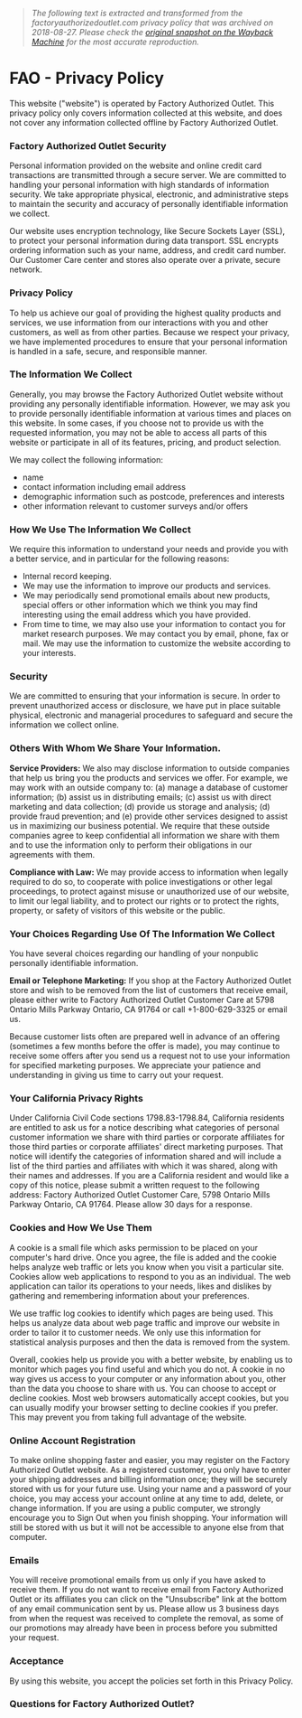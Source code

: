 > *The following text is extracted and transformed from the factoryauthorizedoutlet.com privacy policy that was archived on 2018-08-27. Please check the [original snapshot on the Wayback Machine](https://web.archive.org/web/20180827071856id_/https%3A//www.factoryauthorizedoutlet.com/privacy-policy) for the most accurate reproduction.*

# FAO - Privacy Policy

This website ("website") is operated by Factory Authorized Outlet. This privacy policy only covers information collected at this website, and does not cover any information collected offline by Factory Authorized Outlet. 

### Factory Authorized Outlet Security

Personal information provided on the website and online credit card transactions are transmitted through a secure server. We are committed to handling your personal information with high standards of information security. We take appropriate physical, electronic, and administrative steps to maintain the security and accuracy of personally identifiable information we collect. 

Our website uses encryption technology, like Secure Sockets Layer (SSL), to protect your personal information during data transport. SSL encrypts ordering information such as your name, address, and credit card number. Our Customer Care center and stores also operate over a private, secure network. 

###  Privacy Policy

To help us achieve our goal of providing the highest quality products and services, we use information from our interactions with you and other customers, as well as from other parties. Because we respect your privacy, we have implemented procedures to ensure that your personal information is handled in a safe, secure, and responsible manner. 

### The Information We Collect

Generally, you may browse the Factory Authorized Outlet website without providing any personally identifiable information. However, we may ask you to provide personally identifiable information at various times and places on this website. In some cases, if you choose not to provide us with the requested information, you may not be able to access all parts of this website or participate in all of its features, pricing, and product selection.

We may collect the following information:

  * name
  * contact information including email address
  * demographic information such as postcode, preferences and interests
  * other information relevant to customer surveys and/or offers



### How We Use The Information We Collect

We require this information to understand your needs and provide you with a better service, and in particular for the following reasons:

  * Internal record keeping.
  * We may use the information to improve our products and services.
  * We may periodically send promotional emails about new products, special offers or other information which we think you may find interesting using the email address which you have provided.
  * From time to time, we may also use your information to contact you for market research purposes. We may contact you by email, phone, fax or mail. We may use the information to customize the website according to your interests.



### Security

We are committed to ensuring that your information is secure. In order to prevent unauthorized access or disclosure, we have put in place suitable physical, electronic and managerial procedures to safeguard and secure the information we collect online.

### Others With Whom We Share Your Information.

**Service Providers:** We also may disclose information to outside companies that help us bring you the products and services we offer. For example, we may work with an outside company to: (a) manage a database of customer information; (b) assist us in distributing emails; (c) assist us with direct marketing and data collection; (d) provide us storage and analysis; (d) provide fraud prevention; and (e) provide other services designed to assist us in maximizing our business potential. We require that these outside companies agree to keep confidential all information we share with them and to use the information only to perform their obligations in our agreements with them.

**Compliance with Law:** We may provide access to information when legally required to do so, to cooperate with police investigations or other legal proceedings, to protect against misuse or unauthorized use of our website, to limit our legal liability, and to protect our rights or to protect the rights, property, or safety of visitors of this website or the public.

### Your Choices Regarding Use Of The Information We Collect

You have several choices regarding our handling of your nonpublic personally identifiable information.

**Email or Telephone Marketing:** If you shop at the Factory Authorized Outlet store and wish to be removed from the list of customers that receive email, please either write to Factory Authorized Outlet Customer Care at 5798 Ontario Mills Parkway Ontario, CA 91764 or call +1-800-629-3325 or email us.

Because customer lists often are prepared well in advance of an offering (sometimes a few months before the offer is made), you may continue to receive some offers after you send us a request not to use your information for specified marketing purposes. We appreciate your patience and understanding in giving us time to carry out your request.

### Your California Privacy Rights

Under California Civil Code sections 1798.83-1798.84, California residents are entitled to ask us for a notice describing what categories of personal customer information we share with third parties or corporate affiliates for those third parties or corporate affiliates' direct marketing purposes. That notice will identify the categories of information shared and will include a list of the third parties and affiliates with which it was shared, along with their names and addresses. If you are a California resident and would like a copy of this notice, please submit a written request to the following address: Factory Authorized Outlet Customer Care, 5798 Ontario Mills Parkway Ontario, CA 91764. Please allow 30 days for a response.

### Cookies and How We Use Them

A cookie is a small file which asks permission to be placed on your computer's hard drive. Once you agree, the file is added and the cookie helps analyze web traffic or lets you know when you visit a particular site. Cookies allow web applications to respond to you as an individual. The web application can tailor its operations to your needs, likes and dislikes by gathering and remembering information about your preferences.

We use traffic log cookies to identify which pages are being used. This helps us analyze data about web page traffic and improve our website in order to tailor it to customer needs. We only use this information for statistical analysis purposes and then the data is removed from the system.

Overall, cookies help us provide you with a better website, by enabling us to monitor which pages you find useful and which you do not. A cookie in no way gives us access to your computer or any information about you, other than the data you choose to share with us. You can choose to accept or decline cookies. Most web browsers automatically accept cookies, but you can usually modify your browser setting to decline cookies if you prefer. This may prevent you from taking full advantage of the website.

### Online Account Registration

To make online shopping faster and easier, you may register on the Factory Authorized Outlet website. As a registered customer, you only have to enter your shipping addresses and billing information once; they will be securely stored with us for your future use. Using your name and a password of your choice, you may access your account online at any time to add, delete, or change information. If you are using a public computer, we strongly encourage you to Sign Out when you finish shopping. Your information will still be stored with us but it will not be accessible to anyone else from that computer.

### Emails

You will receive promotional emails from us only if you have asked to receive them. If you do not want to receive email from Factory Authorized Outlet or its affiliates you can click on the "Unsubscribe" link at the bottom of any email communication sent by us. Please allow us 3 business days from when the request was received to complete the removal, as some of our promotions may already have been in process before you submitted your request.

### Acceptance

By using this website, you accept the policies set forth in this Privacy Policy.

### Questions for Factory Authorized Outlet?
